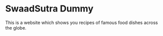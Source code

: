 # SwaadSutra Dummy
This is a website which shows you recipes of famous food dishes across the globe.
